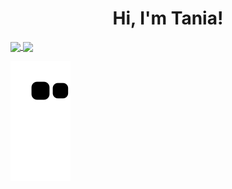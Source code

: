 <h1 align="center">Hi, I'm Tania!</h1>

 <div>
  <a href="https://github.com/eagrundy">
    <img align="center" height="170" src="https://github-readme-stats.vercel.app/api/top-langs?username=taniatitiriga&show_icons=true&locale=en&layout=compact&theme=dracula&cache_seconds=3600"/>
    <img align="center" src="https://github-readme-stats.vercel.app/api?username=taniatitiriga&show_icons=true&theme=dracula&include_all_commits=true&count_private=true&hide=issues"/>
</div>

   ![Snake animation](https://github.com/taniatitiriga/taniatitiriga/blob/output/github-contribution-grid-snake.svg)



